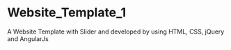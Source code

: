 # Website_Template_1
A Website Template with Slider and developed by using HTML, CSS, jQuery and AngularJs
